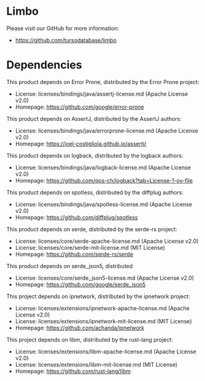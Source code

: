 Limbo
=======

Please visit our GitHub for more information:

* https://github.com/tursodatabase/limbo

Dependencies
============

This product depends on Error Prone, distributed by the Error Prone project:

* License: licenses/bindings/java/assertj-license.md (Apache License v2.0)
* Homepage: https://github.com/google/error-prone

This product depends on AssertJ, distributed by the AssertJ authors:

* License: licenses/bindings/java/errorprone-license.md (Apache License v2.0)
* Homepage: https://joel-costigliola.github.io/assertj/

This product depends on logback, distributed by the logback authors:

* License: licenses/bindings/java/logback-license.md (Apache License v2.0)
* Homepage: https://github.com/qos-ch/logback?tab=License-1-ov-file

This product depends on spotless, distributed by the diffplug authors:

* License: licenses/bindings/java/spotless-license.md (Apache License v2.0)
* Homepage: https://github.com/diffplug/spotless

This product depends on serde, distributed by the serde-rs project:

* License: licenses/core/serde-apache-license.md (Apache License v2.0)
* License: licenses/core/serde-mit-license.md (MIT License)
* Homepage: https://github.com/serde-rs/serde

This product depends on serde_json5, distributed

* License: licenses/core/serde_json5-license.md (Apache License v2.0)
* Homepage: https://github.com/google/serde_json5

This project depends on ipnetwork, distributed by the ipnetwork project:

* License: licenses/extensions/ipnetwork-apache-license.md (Apache License v2.0)
* License: licenses/extensions/ipnetwork-mit-license.md (MIT License)
* Homepage: https://github.com/achanda/ipnetwork

This project depends on libm, distributed by the rust-lang project:

* License: licenses/extensions/libm-apache-license.md (Apache License v2.0)
* License: licenses/extensions/libm-mit-license.md (MIT License)
* Homepage: https://github.com/rust-lang/libm
